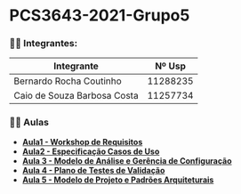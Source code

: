 # PCS3643-2021-Grupo5

### 👨‍💻 Integrantes:

| Integrante                  | Nº Usp   |
|-----------------------------|----------|
| Bernardo Rocha Coutinho     | 11288235 |
| Caio de Souza Barbosa Costa | 11257734 |

### 👩‍🏫 Aulas

 - **[Aula1 - Workshop de Requisitos](Aula1)**
 - **[Aula2 - Especificação Casos de Uso](Aula2)**
 - **[Aula 3 - Modelo de Análise e Gerência de Configuração](Aula3)**
 - **[Aula 4 - Plano de Testes de Validação](Aula4)**
 - **[Aula 5 - Modelo de Projeto e Padrões Arquiteturais](Aula5)**